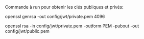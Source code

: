 Commande à run pour obtenir les clés publiques et privés:

openssl genrsa -out config/jwt/private.pem 4096 

openssl rsa -in config/jwt/private.pem -outform PEM -pubout -out config/jwt/public.pem

